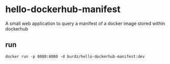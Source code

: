 # hello-dockerhub-manifest
A small web application to query a manifest of a docker image stored within dockerhub

## run
`docker run -p 8080:8080 -d burdz/hello-dockerhub-manifest:dev`